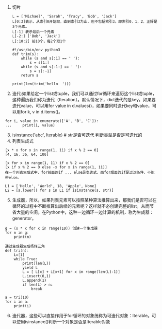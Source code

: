 1. 切片
   ```
   L = ['Michael', 'Sarah', 'Tracy', 'Bob', 'Jack']
   L[0:3]表示，从索引0开始取，直到索引3为止，但不包括索引3。即索引0，1，2，正好是3个元素。
   L[-1] 表示最后一个元素
   L[-2:] ['Bob', 'Jack']
   L[:10:2] 前10个，每2个取1个
   
   #!/usr/bin/env python3
   def trim(s):
       while (s and s[:1] == ' '):
           s = s[1:]
       while (s and s[-1:] == ' '):
           s = s[:-1]
       return s
   
   print(len(trim('hello  ')))
   ```
2. 迭代:如果给定一个list或tuple，我们可以通过for循环来遍历这个list或tuple，这种遍历我们称为迭代（Iteration）。默认情况下，dict迭代的是key。如果要迭代value，可以用for value in d.values()，如果要同时迭代key和value，可以用for k, v in d.items()。
```
for i, value in enumerate(['A', 'B', 'C']):
...     print(i, value)
```

3. isinstance('abc', Iterable) # str是否可迭代 判断类型是否是可迭代的
4. 列表生成式

```
[x * x for x in range(1, 11) if x % 2 == 0]
[4, 16, 36, 64, 100]

[x for x in range(1, 11) if x % 2 == 0]
[x if x % 2 == 0 else -x for x in range(1, 11)]
在一个列表生成式中，for前面的if ... else是表达式，而for后面的if是过滤条件，不能带else。

L1 = ['Hello', 'World', 18, 'Apple', None]
L2 = [s.lower() for s in L1 if isinstance(s, str)]
```

5. 生成器，所以，如果列表元素可以按照某种算法推算出来，那我们是否可以在循环的过程中不断推算出后续的元素呢？这样就不必创建完整的list，从而节省大量的空间。在Python中，这种一边循环一边计算的机制，称为生成器：generator。

```
g = (x * x for x in range(10)) 创建一个生成器
for n in g:
    print(n)
  
通过生成器生成杨辉三角  
def tri(n):
    L=[1]
    while True:
        print(len(L))
        yield L
        L = [ L[x] + L[x+1] for x in range(len(L)-1)]
        L.insert(0,1)
        L.append(1)
        if len(L) > n:
            break

a = tri(10)
for i in a:
    print(i)
```

6. 迭代器，这些可以直接作用于for循环的对象统称为可迭代对象：Iterable。可以使用isinstance()判断一个对象是否是Iterable对象



